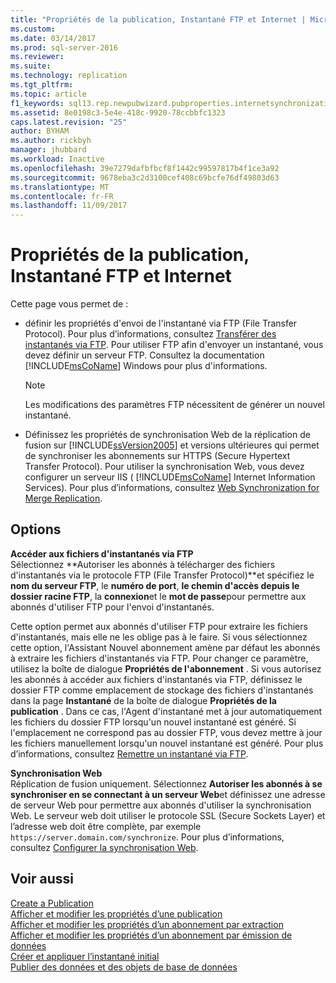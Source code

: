 ```yaml
---
title: "Propriétés de la publication, Instantané FTP et Internet | Microsoft Docs"
ms.custom: 
ms.date: 03/14/2017
ms.prod: sql-server-2016
ms.reviewer: 
ms.suite: 
ms.technology: replication
ms.tgt_pltfrm: 
ms.topic: article
f1_keywords: sql13.rep.newpubwizard.pubproperties.internetsynchronization.f1
ms.assetid: 8e0198c3-5e4e-418c-9920-78ccbbfc1323
caps.latest.revision: "25"
author: BYHAM
ms.author: rickbyh
manager: jhubbard
ms.workload: Inactive
ms.openlocfilehash: 39e7279dafbfbcf8f1442c99597817b4f1ce3a92
ms.sourcegitcommit: 9678eba3c2d3100cef408c69bcfe76df49803d63
ms.translationtype: MT
ms.contentlocale: fr-FR
ms.lasthandoff: 11/09/2017
---
```

# <a name="publication-properties-ftp-snapshot-and-internet"></a>Propriétés de la publication, Instantané FTP et Internet
  Cette page vous permet de :  
  
-   définir les propriétés d'envoi de l'instantané via FTP (File Transfer Protocol). Pour plus d’informations, consultez [Transférer des instantanés via FTP](../../relational-databases/replication/transfer-snapshots-through-ftp.md). Pour utiliser FTP afin d'envoyer un instantané, vous devez définir un serveur FTP. Consultez la documentation [!INCLUDE[msCoName](../../includes/msconame-md.md)] Windows pour plus d'informations.  
  
    > [!NOTE]  
    >  Les modifications des paramètres FTP nécessitent de générer un nouvel instantané.  
  
-   Définissez les propriétés de synchronisation Web de la réplication de fusion sur [!INCLUDE[ssVersion2005](../../includes/ssversion2005-md.md)] et versions ultérieures qui permet de synchroniser les abonnements sur HTTPS (Secure Hypertext Transfer Protocol). Pour utiliser la synchronisation Web, vous devez configurer un serveur IIS ( [!INCLUDE[msCoName](../../includes/msconame-md.md)] Internet Information Services). Pour plus d’informations, consultez [Web Synchronization for Merge Replication](../../relational-databases/replication/web-synchronization-for-merge-replication.md).  
  
## <a name="options"></a>Options  
 **Accéder aux fichiers d'instantanés via FTP**  
 Sélectionnez **Autoriser les abonnés à télécharger des fichiers d'instantanés via le protocole FTP (File Transfer Protocol)**et spécifiez le **nom du serveur FTP**, le **numéro de port**, **le chemin d'accès depuis le dossier racine FTP**, la **connexion**et le **mot de passe**pour permettre aux abonnés d'utiliser FTP pour l'envoi d'instantanés.  
  
 Cette option permet aux abonnés d'utiliser FTP pour extraire les fichiers d'instantanés, mais elle ne les oblige pas à le faire. Si vous sélectionnez cette option, l'Assistant Nouvel abonnement amène par défaut les abonnés à extraire les fichiers d'instantanés via FTP. Pour changer ce paramètre, utilisez la boîte de dialogue **Propriétés de l'abonnement** . Si vous autorisez les abonnés à accéder aux fichiers d'instantanés via FTP, définissez le dossier FTP comme emplacement de stockage des fichiers d'instantanés dans la page **Instantané** de la boîte de dialogue **Propriétés de la publication** . Dans ce cas, l'Agent d'instantané met à jour automatiquement les fichiers du dossier FTP lorsqu'un nouvel instantané est généré. Si l'emplacement ne correspond pas au dossier FTP, vous devez mettre à jour les fichiers manuellement lorsqu'un nouvel instantané est généré. Pour plus d’informations, consultez [Remettre un instantané via FTP](../../relational-databases/replication/publish/deliver-a-snapshot-through-ftp.md).  
  
 **Synchronisation Web**  
 Réplication de fusion uniquement. Sélectionnez **Autoriser les abonnés à se synchroniser en se connectant à un serveur Web**et définissez une adresse de serveur Web pour permettre aux abonnés d'utiliser la synchronisation Web. Le serveur web doit utiliser le protocole SSL (Secure Sockets Layer) et l’adresse web doit être complète, par exemple `https://server.domain.com/synchronize`. Pour plus d’informations, consultez [Configurer la synchronisation Web](../../relational-databases/replication/configure-web-synchronization.md).  
  
## <a name="see-also"></a>Voir aussi  
 [Create a Publication](../../relational-databases/replication/publish/create-a-publication.md)   
 [Afficher et modifier les propriétés d’une publication](../../relational-databases/replication/publish/view-and-modify-publication-properties.md)   
 [Afficher et modifier les propriétés d’un abonnement par extraction](../../relational-databases/replication/view-and-modify-pull-subscription-properties.md)   
 [Afficher et modifier les propriétés d’un abonnement par émission de données](../../relational-databases/replication/view-and-modify-push-subscription-properties.md)   
 [Créer et appliquer l’instantané initial](../../relational-databases/replication/create-and-apply-the-initial-snapshot.md)   
 [Publier des données et des objets de base de données](../../relational-databases/replication/publish/publish-data-and-database-objects.md)  
  
  
